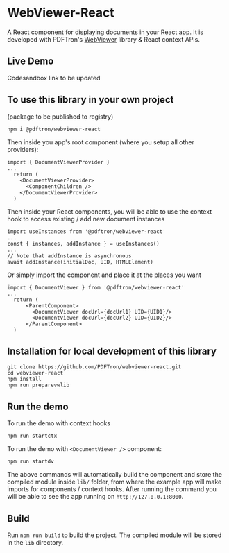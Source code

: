 # WebViewer-React 

A React component for displaying documents in your React app. It is developed with PDFTron's [WebViewer](https://www.pdftron.com/documentation/web/) library & React context APIs.

## Live Demo

Codesandbox link to be updated 

## To use this library in your own project
(package to be published to registry)

```
npm i @pdftron/webviewer-react
```
Then inside you app's root component (where you setup all other providers):
```
import { DocumentViewerProvider }
...
  return (
    <DocumentViewerProvider>
      <ComponentChildren />
    </DocumentViewerProvider>
  )
```

Then inside your React components, you will be able to use the context hook to access existing / add new document instances

```
import useInstances from '@pdftron/webviewer-react'
...
const { instances, addInstance } = useInstances()
...
// Note that addInstance is asynchronous
await addInstance(initialDoc, UID, HTMLElement)
```

Or simply import the <DocumentViewer /> component and place it at the places you want

```
import { DocumentViewer } from '@pdftron/webviewer-react'
...
  return (
      <ParentComponent>
        <DocumentViewer docUrl={docUrl1} UID={UID1}/>
        <DocumentViewer docUrl={docUrl2} UID={UID2}/>
      </ParentComponent>
  )
```




## Installation for local development of this library

```
git clone https://github.com/PDFTron/webviewer-react.git
cd webviewer-react
npm install
npm run preparevwlib
```

## Run the demo

To run the demo with context hooks
```
npm run startctx
```

To run the demo with `<DocumentViewer />` component:
```
npm run startdv
```

The above commands will automatically build the component and store the compiled module inside `lib/` folder, from where the example app will make imports for components / context hooks. After running the command you will be able to see the app running on `http://127.0.0.1:8000`. 

## Build

Run `npm run build` to build the project. The compiled module will be stored in the `lib` directory. 


